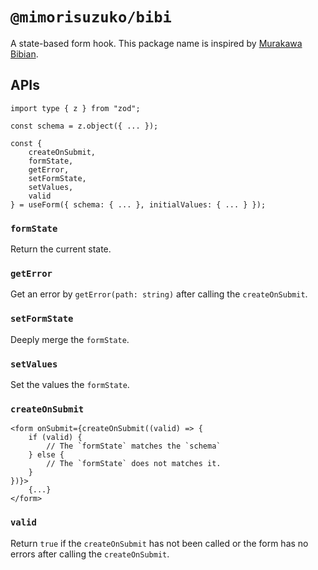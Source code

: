 # `@mimorisuzuko/bibi`

A state-based form hook. This package name is inspired by [Murakawa Bibian](https://x.com/bibian_ct1203).

## APIs

```tsx
import type { z } from "zod";

const schema = z.object({ ... });

const {
    createOnSubmit,
    formState,
	getError,
	setFormState,
	setValues,
	valid
} = useForm({ schema: { ... }, initialValues: { ... } });
```

### `formState`

Return the current state.

### `getError`

Get an error by `getError(path: string)` after calling the `createOnSubmit`.

### `setFormState`

Deeply merge the `formState`.

### `setValues`

Set the values the `formState`.

### `createOnSubmit`

```tsx
<form onSubmit={createOnSubmit((valid) => {
    if (valid) {
        // The `formState` matches the `schema`
    } else {
        // The `formState` does not matches it.
    }
})}>
    {...}
</form>
```

### `valid`

Return `true` if the `createOnSubmit` has not been called or the form has no errors after calling the `createOnSubmit`.
